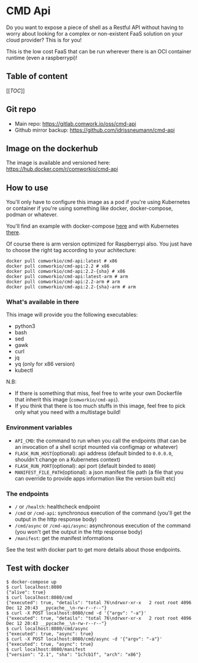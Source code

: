 # CMD Api

Do you want to expose a piece of shell as a Restful API without having to worry about looking for a complex or non-existent FaaS solution on your cloud provider? This is for you! 

This is the low cost FaaS that can be run wherever there is an OCI container runtime (even a raspberrypi)!

## Table of content

[[_TOC_]]
## Git repo

* Main repo: https://gitlab.comwork.io/oss/cmd-api
* Github mirror backup: https://github.com/idrissneumann/cmd-api

## Image on the dockerhub

The image is available and versioned here: https://hub.docker.com/r/comworkio/cmd-api

## How to use

You'll only have to configure this image as a pod if you're using Kubernetes or container if you're using something like docker, docker-compose, podman or whatever.

You'll find an example with docker-compose [here](./docker-compose.yml) and with Kubernetes [there](./deployment.yaml).

Of course there is arm version optimized for Raspberrypi also. You just have to choose the right tag according to your achitecture:

```shell
docker pull comworkio/cmd-api:latest # x86
docker pull comworkio/cmd-api:2.2 # x86
docker pull comworkio/cmd-api:2.2-{sha} # x86
docker pull comworkio/cmd-api:latest-arm # arm
docker pull comworkio/cmd-api:2.2-arm # arm
docker pull comworkio/cmd-api:2.2-{sha}-arm # arm
```

### What's available in there

This image will provide you the following executables:
* python3
* bash
* sed
* gawk
* curl
* jq
* yq (only for x86 version)
* kubectl

N.B:
* If there is something that miss, feel free to write your own Dockerfile that inherit this image (`comworkio/cmd-api`).
* If you think that there is too much stuffs in this image, feel free to pick only what you need with a multistage build!

### Environment variables

* `API_CMD`: the command to run when you call the endpoints (that can be an invocation of a shell script mounted via configmap or whatever)
* `FLASK_RUN_HOST`(optional): api address (default binded to `0.0.0.0`, shouldn't change on a Kubernetes context)
* `FLASK_RUN_PORT`(optional): api port (default binded to `8080`)
* `MANIFEST_FILE_PATH`(optional): a json manifest file path (a file that you can override to provide apps information like the version built etc)

### The endpoints

* `/` or `/health`: healthcheck endpoint
* `/cmd` or `/cmd-api`: synchronous execution of the command (you'll get the output in the http response body)
* `/cmd/async` or `/cmd-api/async`: asynchronous execution of the command (you won't get the output in the http response body)
* `/manifest`: get the manifest informations

See the test with docker part to get more details about those endpoints.

## Test with docker

```shell
$ docker-compose up
$ curl localhost:8080
{"alive": true}
$ curl localhost:8080/cmd
{"executed": true, "details": "total 76\ndrwxr-xr-x   2 root root 4096 Dec 12 20:43 __pycache__\n-rw-r--r--"}
$ curl -X POST localhost:8080/cmd -d '{"argv": "-a"}'
{"executed": true, "details": "total 76\ndrwxr-xr-x   2 root root 4096 Dec 12 20:43 __pycache__\n-rw-r--r--"}
$ curl localhost:8080/cmd/async
{"executed": true, "async": true}
$ curl -X POST localhost:8080/cmd/async -d '{"argv": "-a"}'
{"executed": true, "async": true}
$ curl localhost:8080/manifest 
{"version": "2.1", "sha": "1c7cb1f", "arch": "x86"}
```
